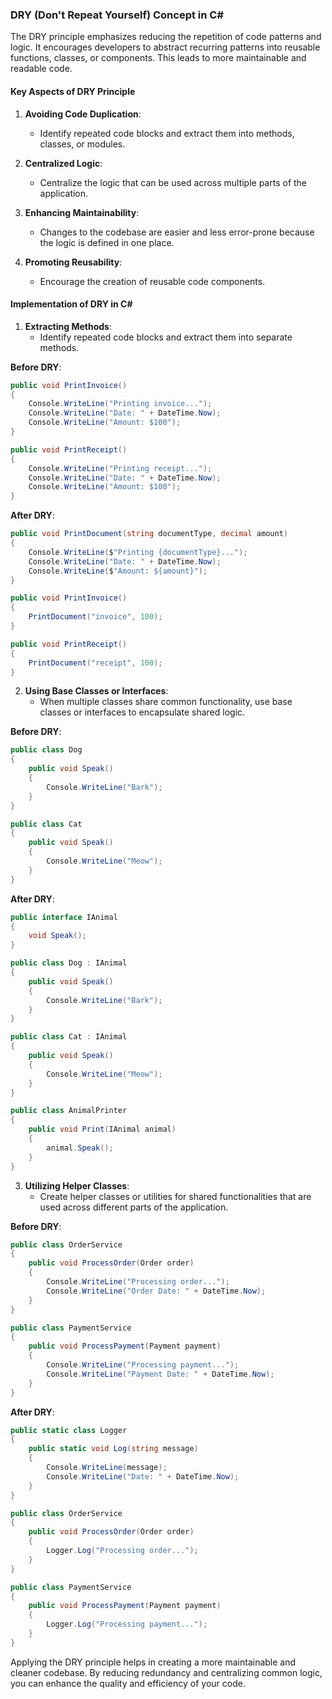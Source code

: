 ### **DRY (Don't Repeat Yourself) Concept in C#**

The DRY principle emphasizes reducing the repetition of code patterns and logic. It encourages developers to abstract recurring patterns into reusable functions, classes, or components. This leads to more maintainable and readable code.

#### **Key Aspects of DRY Principle**

1. **Avoiding Code Duplication**:
   - Identify repeated code blocks and extract them into methods, classes, or modules.
   
2. **Centralized Logic**:
   - Centralize the logic that can be used across multiple parts of the application.

3. **Enhancing Maintainability**:
   - Changes to the codebase are easier and less error-prone because the logic is defined in one place.

4. **Promoting Reusability**:
   - Encourage the creation of reusable code components.

#### **Implementation of DRY in C#**

1. **Extracting Methods**:
    - Identify repeated code blocks and extract them into separate methods.

**Before DRY**:
```csharp
public void PrintInvoice()
{
    Console.WriteLine("Printing invoice...");
    Console.WriteLine("Date: " + DateTime.Now);
    Console.WriteLine("Amount: $100");
}

public void PrintReceipt()
{
    Console.WriteLine("Printing receipt...");
    Console.WriteLine("Date: " + DateTime.Now);
    Console.WriteLine("Amount: $100");
}
```

**After DRY**:
```csharp
public void PrintDocument(string documentType, decimal amount)
{
    Console.WriteLine($"Printing {documentType}...");
    Console.WriteLine("Date: " + DateTime.Now);
    Console.WriteLine($"Amount: ${amount}");
}

public void PrintInvoice()
{
    PrintDocument("invoice", 100);
}

public void PrintReceipt()
{
    PrintDocument("receipt", 100);
}
```

2. **Using Base Classes or Interfaces**:
    - When multiple classes share common functionality, use base classes or interfaces to encapsulate shared logic.

**Before DRY**:
```csharp
public class Dog
{
    public void Speak()
    {
        Console.WriteLine("Bark");
    }
}

public class Cat
{
    public void Speak()
    {
        Console.WriteLine("Meow");
    }
}
```

**After DRY**:
```csharp
public interface IAnimal
{
    void Speak();
}

public class Dog : IAnimal
{
    public void Speak()
    {
        Console.WriteLine("Bark");
    }
}

public class Cat : IAnimal
{
    public void Speak()
    {
        Console.WriteLine("Meow");
    }
}

public class AnimalPrinter
{
    public void Print(IAnimal animal)
    {
        animal.Speak();
    }
}
```

3. **Utilizing Helper Classes**:
    - Create helper classes or utilities for shared functionalities that are used across different parts of the application.

**Before DRY**:
```csharp
public class OrderService
{
    public void ProcessOrder(Order order)
    {
        Console.WriteLine("Processing order...");
        Console.WriteLine("Order Date: " + DateTime.Now);
    }
}

public class PaymentService
{
    public void ProcessPayment(Payment payment)
    {
        Console.WriteLine("Processing payment...");
        Console.WriteLine("Payment Date: " + DateTime.Now);
    }
}
```

**After DRY**:
```csharp
public static class Logger
{
    public static void Log(string message)
    {
        Console.WriteLine(message);
        Console.WriteLine("Date: " + DateTime.Now);
    }
}

public class OrderService
{
    public void ProcessOrder(Order order)
    {
        Logger.Log("Processing order...");
    }
}

public class PaymentService
{
    public void ProcessPayment(Payment payment)
    {
        Logger.Log("Processing payment...");
    }
}
```

Applying the DRY principle helps in creating a more maintainable and cleaner codebase. By reducing redundancy and centralizing common logic, you can enhance the quality and efficiency of your code. 
